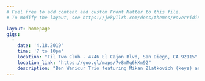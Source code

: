 ```yaml
---
# Feel free to add content and custom Front Matter to this file.
# To modify the layout, see https://jekyllrb.com/docs/themes/#overriding-theme-defaults

layout: homepage
gigs:
  -
    date: '4.18.2019'
    time: '7 to 10pm'
    location: "Til Two Club - 4746 El Cajon Blvd, San Diego, CA 92115"
    location_link: "https://goo.gl/maps/7v8mMg6kXm92"
    description: "Ben Wanicur Trio featuring Mikan Zlatkovich (keys) and Duncan Moore (drums)"
---
```

